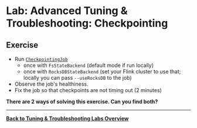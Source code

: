 <!--
Licensed to the Apache Software Foundation (ASF) under one
or more contributor license agreements.  See the NOTICE file
distributed with this work for additional information
regarding copyright ownership.  The ASF licenses this file
to you under the Apache License, Version 2.0 (the
"License"); you may not use this file except in compliance
with the License.  You may obtain a copy of the License at

  http://www.apache.org/licenses/LICENSE-2.0

Unless required by applicable law or agreed to in writing,
software distributed under the License is distributed on an
"AS IS" BASIS, WITHOUT WARRANTIES OR CONDITIONS OF ANY
KIND, either express or implied.  See the License for the
specific language governing permissions and limitations
under the License.
-->

# Lab: Advanced Tuning & Troubleshooting: Checkpointing

## Exercise

* Run [`CheckpointingJob`](src/main/java/com/ververica/flink/training/exercises/CheckpointingJob.java)
  - once with `FsStateBackend` (default mode if run locally)
  - once with `RocksDBStateBackend` (set your Flink cluster to use that; locally you can pass `--useRocksDB` to the job)
* Observe the job's healthiness.
* Fix the job so that checkpoints are not timing out (2 minutes)

**There are 2 ways of solving this exercise. Can you find both?**

-----

[**Back to Tuning & Troubleshooting Labs Overview**](../README.md)
